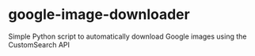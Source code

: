 # google-image-downloader
Simple Python script to automatically download Google images using the CustomSearch API
